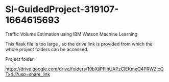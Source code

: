 # SI-GuidedProject-319107-1664615693
Traffic Volume Estimation using IBM Watson Machine Learning

This flask file is too large , so the drive link is provided from which the whole project folders can be accessed.

Project folder

https://drive.google.com/drive/folders/19bXjlPFIhUAPzClEKmeQ4PRWZlcQTx4J?usp=share_link
